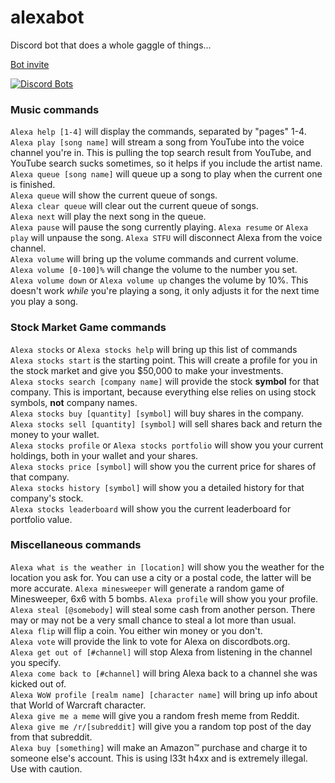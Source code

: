 # alexabot
Discord bot that does a whole gaggle of things...

[Bot invite](https://discordapp.com/api/oauth2/authorize?client_id=534469636381736981&permissions=8&redirect_uri=https%3A%2F%2Fdiscordapp.com%2Foauth2%2Fauthorize%3F%26client_id%3D534469636381736981%26scope%3Dbot&scope=bot)

[![Discord Bots](https://discordbots.org/api/widget/534469636381736981.svg)](https://discordbots.org/bot/534469636381736981)

### Music commands
`Alexa help [1-4]` will display the commands, separated by "pages" 1-4.  
`Alexa play [song name]` will stream a song from YouTube into the voice channel you're in. This is pulling the top search result from YouTube, and YouTube search sucks sometimes, so it helps if you include the artist name.  
`Alexa queue [song name]` will queue up a song to play when the current one is finished.  
`Alexa queue` will show the current queue of songs.  
`Alexa clear queue` will clear out the current queue of songs.  
`Alexa next` will play the next song in the queue.  
`Alexa pause` will pause the song currently playing.
`Alexa resume` or `Alexa play` will unpause the song.
`Alexa STFU` will disconnect Alexa from the voice channel.  
`Alexa volume` will bring up the volume commands and current volume.  
`Alexa volume [0-100]%` will change the volume to the number you set.  
`Alexa volume down` or `Alexa volume up` changes the volume by 10%. This doesn't work *while* you're playing a song, it only adjusts it for the next time you play a song.  

### Stock Market Game commands
`Alexa stocks` or `Alexa stocks help` will bring up this list of commands  
`Alexa stocks start` is the starting point. This will create a profile for you in the stock market and give you $50,000 to make your investments.  
`Alexa stocks search [company name]` will provide the stock **symbol** for that company. This is important, because everything else relies on using stock symbols, **not** company names.  
`Alexa stocks buy [quantity] [symbol]` will buy shares in the company.  
`Alexa stocks sell [quantity] [symbol]` will sell shares back and return the money to your wallet.  
`Alexa stocks profile` or `Alexa stocks portfolio` will show you your current holdings, both in your wallet and your shares.  
`Alexa stocks price [symbol]` will show you the current price for shares of that company.  
`Alexa stocks history [symbol]` will show you a detailed history for that company's stock.  
`Alexa stocks leaderboard` will show you the current leaderboard for portfolio value.  

### Miscellaneous commands
`Alexa what is the weather in [location]` will show you the weather for the location you ask for. You can use a city or a postal code, the latter will be more accurate.
`Alexa minesweeper` will generate a random game of Minesweeper, 6x6 with 5 bombs.
`Alexa profile` will show you your profile.  
`Alexa steal [@somebody]` will steal some cash from another person. There may or may not be a very small chance to steal a lot more than usual.  
`Alexa flip` will flip a coin. You either win money or you don't.  
`Alexa vote` will provide the link to vote for Alexa on discordbots.org.  
`Alexa get out of [#channel]` will stop Alexa from listening in the channel you specify.  
`Alexa come back to [#channel]` will bring Alexa back to a channel she was kicked out of.  
`Alexa WoW profile [realm name] [character name]` will bring up info about that World of Warcraft character.  
`Alexa give me a meme` will give you a random fresh meme from Reddit.  
`Alexa give me /r/[subreddit]` will give you a random top post of the day from that subreddit.  
`Alexa buy [something]` will make an Amazon™ purchase and charge it to someone else's account. This is using l33t h4xx and is extremely illegal. Use with caution.  
